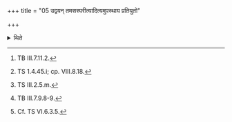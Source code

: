 +++
title = "05 उद्वयन् तमसस्परीत्यादित्यमुपस्थाय प्रतियुतो"

+++

<details><summary>थिते</summary>

5. With ud vayaṁ tamasas pari...[^1] having praised the Sun with prati yuto varuṇasya pāśaḥ...[^2] having cicked back the water-front back (with their fore-feet), having kept Unnetr̥ in the front, holding a fuel-stick in their hands, uttering the verse apāma somam...[^3] and (the following two verses) yānyapāmityānyapratītyāāni...and anr̥ṇā...[^4] they return (to the place of sacrifice) without looking back.[^5]   

[^1]: TB III.7.11.2.  

[^2]: TS 1.4.45.i; cp. VIII.8.18.  

[^3]: TS III.2.5.m.  

[^4]: TB III.7.9.8-9.  

[^5]: Cf. TS VI.6.3.5.  
</details>
